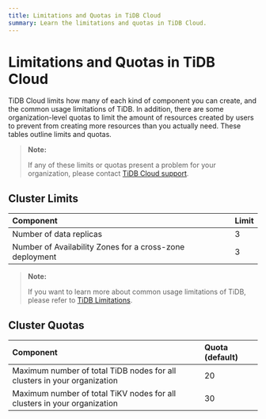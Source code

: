 ```yaml
---
title: Limitations and Quotas in TiDB Cloud
summary: Learn the limitations and quotas in TiDB Cloud.
---
```


# Limitations and Quotas in TiDB Cloud

TiDB Cloud limits how many of each kind of component you can create, and the common usage limitations of TiDB. In addition, there are some organization-level quotas to limit the amount of resources created by users to prevent from creating more resources than you actually need. These tables outline limits and quotas.

> **Note:**
>
> If any of these limits or quotas present a problem for your organization, please contact [TiDB Cloud support](\cloud\tidb-cloud-support.md).

## Cluster Limits

| Component | Limit |
|:-|:-|
| Number of data replicas | 3 |
| Number of Availability Zones for a cross-zone deployment | 3 |

> **Note:**
>
> If you want to learn more about common usage limitations of TiDB, please refer to [TiDB Limitations](https://docs.pingcap.com/tidb/stable/tidb-limitations).

## Cluster Quotas

| Component | Quota (default) |
|:-|:-|
| Maximum number of total TiDB nodes for all clusters in your organization | 20 |
| Maximum number of total TiKV nodes for all clusters in your organization | 30 |
